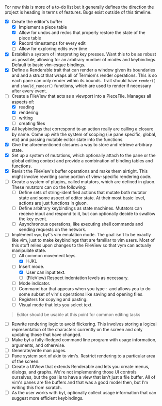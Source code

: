 For now this is more of a to-do list but it generally defines the direction the
project is heading in terms of features. Bugs exist outside of this timeline.

- [x] Create the editor's buffer
  - [x] Implement a piece table
  - [x] Allow for undos and redos that properly restore the state of the piece
    table
  - [x] Record timestamps for every edit
  - [ ] Allow for exploring edits over time
- [x] Establish a system of interpreting key presses. Want this to be as robust
  as possible, allowing for an arbitrary number of modes and keybindings.
  Default to basic vim-esque bindings.
- [x] Define a Renderable trait that can render a window given its boundaries
  and and a struct that wraps all of Termion's render operations. This is so
  each pane can only render within its bounds. Trait should have `render()` and
  `should_render()` functions, which are used to render if necessary after
  every event.
- [ ] Create a FileView that acts as a viewport into a PieceFile. Manages all
  aspects of:
  - [x] reading
  - [x] rendering
  - [ ] writing
  - [ ] creating files
- [x] All keybindings that correspond to an action really are calling a
  closure by name. Come up with the system of scoping (i.e pane specific,
  global, etc) and passing mutable editor state into the functions.
- [x] Give the aforementioned closures a way to store and retrieve arbitrary
  state.
- [x] Set up a system of mutations, which optionally attach to the pane or the
  global editing context and provide a combination of binding tables and
  functions.
- [x] Revisit the FileView's buffer operations and make them airtight. This
  might involve rewriting some portion of view-specific rendering code.
- [ ] Create a system of plugins, called mutators, which are defined in gluon.
  These mutators can do the following:
  - [ ] Define sets of string-identified actions that mutate both mutator state
    and some aspect of editor state. At their most basic level, actions are
    just functions in gluon.
  - [ ] Define arbitrary keybindings as state machines. Mutators can receive
    input and respond to it, but can optionally decide to swallow the key
    event.
  - [ ] Asynchronous operations, like executing shell commands and sending
    requests on the network.
- [ ] Implement `vym`, byt's vim emulation mode. The goal isn't to be exactly
  like vim, just to make keybindings that are familiar to vim users. Most of
  this stuff relies upon changes to the FileView so that vym can actually
  manipulate state.
  - [ ] All common movement keys.
    - [x] HJKL
  - [ ] Insert mode.
    - [x] User can input text.
    - [ ] (FileView) Respect indentation levels as necessary.
  - [ ] Mode indicator.
  - [ ] Command bar that appears when you type `:` and allows you to do some
    subset of vim's operations like saving and opening files.
  - [ ] Registers for copying and pasting.
  - [ ] Visual mode that lets you select text.
> Editor should be usable at this point for common editing tasks
- [ ] Rewrite rendering logic to avoid flickering. This involves storing a
  logical representation of the characters currently on the screen and only
  updating those that have changed.
- [ ] Make byt a fully-fledged command line program with usage information,
  arguments, and otherwise.
- [ ] Generate/write man pages.
- [ ] Pane system sort of akin to vim's. Restrict rendering to a particular
  area of the screen.
- [ ] Create a UIView that extends Renderable and lets you create menus,
  dialogs, and graphs. We're not implementing those UI controls ourselves, but
  the goal is to have a view that isn't just a file buffer. All of vim's panes
  are file buffers and that was a good model then, but I'm writing this from
  scratch.
- [ ] As the user works with byt, optionally collect usage information that can
  suggest more efficient keybindings.
